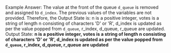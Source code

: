 Example Answer:
The value at the front of the queue `d_queue` is removed and assigned to `d_index`. The previous values of the variables are not provided. Therefore, the Output State is: n is a positive integer, votes is a string of length n consisting of characters 'D' or 'R', d_index is updated as per the value popped from `d_queue`, r_index, d_queue, r_queue are updated.
Output State: **n is a positive integer, votes is a string of length n consisting of characters 'D' or 'R', d_index is updated as per the value popped from `d_queue`, r_index, d_queue, r_queue are updated**